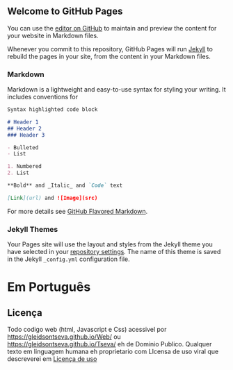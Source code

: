 ## Welcome to GitHub Pages

You can use the [editor on GitHub](https://github.com/GleidsonTseva/Web/edit/master/README.md) to maintain and preview the content for your website in Markdown files.

Whenever you commit to this repository, GitHub Pages will run [Jekyll](https://jekyllrb.com/) to rebuild the pages in your site, from the content in your Markdown files.

### Markdown

Markdown is a lightweight and easy-to-use syntax for styling your writing. It includes conventions for

```markdown
Syntax highlighted code block

# Header 1
## Header 2
### Header 3

- Bulleted
- List

1. Numbered
2. List

**Bold** and _Italic_ and `Code` text

[Link](url) and ![Image](src)
```

For more details see [GitHub Flavored Markdown](https://guides.github.com/features/mastering-markdown/).

### Jekyll Themes

Your Pages site will use the layout and styles from the Jekyll theme you have selected in your [repository settings](https://github.com/GleidsonTseva/Web/settings). The name of this theme is saved in the Jekyll `_config.yml` configuration file.


# Em Português
## Licença
Todo codigo web (html, Javascript e Css) acessivel por https://gleidsontseva.github.io/Web/ ou https://gleidsontseva.github.io/Tseva/ eh de Dominio Publico. Qualquer texto em linguagem humana eh proprietario com LIcensa de uso viral que descreverei em [Licença de uso](https://gleidsontseva.github.io/Web/license.html)
